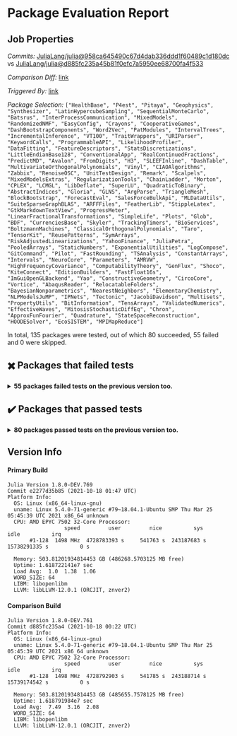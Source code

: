 # Package Evaluation Report

## Job Properties

*Commits:* [JuliaLang/julia@958ca645490c67d4dab336ddd1f60489c1d180dc](https://github.com/JuliaLang/julia/commit/958ca645490c67d4dab336ddd1f60489c1d180dc) vs [JuliaLang/julia@d885fc235a45b81f0efc7a5950ee68700fa4f533](https://github.com/JuliaLang/julia/commit/d885fc235a45b81f0efc7a5950ee68700fa4f533)

*Comparison Diff:* [link](https://github.com/JuliaLang/julia/compare/d885fc235a45b81f0efc7a5950ee68700fa4f533..958ca645490c67d4dab336ddd1f60489c1d180dc)

*Triggered By:* [link](https://github.com/JuliaLang/julia/pull/40985#issuecomment-945279224)

*Package Selection:* `["HealthBase", "P4est", "Pitaya", "Geophysics", "Synthesizer", "LatinHypercubeSampling", "SequentialMonteCarlo", "Batsrus", "InterProcessCommunication", "MixedModels", "RandomizedNMF", "EasyConfig", "Crayons", "CooperativeGames", "DashBootstrapComponents", "Word2Vec", "PatModules", "IntervalTrees", "IncrementalInference", "VT100", "TraitWrappers", "URIParser", "KeywordCalls", "ProgrammableAPI", "LikelihoodProfiler", "DataFitting", "FeatureDescriptors", "StatsDiscretizations", "LittleEndianBase128", "ConventionalApp", "RealContinuedFractions", "PredictMD", "Avalon", "FromDigits", "H3", "SLEEFInline", "DashTable", "MultivariateOrthogonalPolynomials", "Vinyl", "CIAOAlgorithms", "Zabbix", "RenoiseOSC", "UnitTestDesign", "Remark", "Scalpels", "MixedModelsExtras", "RegularizationTools", "ChainLadder", "Morton", "CPLEX", "LCMGL", "LibDeflate", "SuperLU", "QuadraticToBinary", "AbstractIndices", "Gloria", "GLNS", "ArgParse", "TriangleMesh", "BlockBootstrap", "ForecastEval", "SalesForceBulkApi", "MLDataUtils", "SuiteSparseGraphBLAS", "ARFFFiles", "FeatherLib", "StippleLatex", "GtkMarkdownTextView", "ProgressMeter", "LinearFractionalTransformations", "SimpleLife", "Plots", "Glob", "BDF", "CurrenciesBase", "Skyler", "TrackingTimers", "BioServices", "BoltzmannMachines", "ClassicalOrthogonalPolynomials", "Taro", "TensorKit", "ReusePatterns", "SymArrays", "RiskAdjustedLinearizations", "YahooFinance", "JuliaPetra", "PooledArrays", "StaticNumbers", "ExponentialUtilities", "LogCompose", "GitCommand", "Pilot", "FastRounding", "TSAnalysis", "ConstantArrays", "Intervals", "NeuroCore", "Parameters", "AMRVW", "HighFrequencyCovariance", "ComputabilityTheory", "GenFlux", "Shoco", "KiteConnect", "EditionBuilders", "FastFloat16s", "ImGuiOpenGLBackend", "Yao", "ConstructiveGeometry", "CircoCore", "Vortice", "AbaqusReader", "RelocatableFolders", "BayesianNonparametrics", "NearestNeighbors", "ElementaryChemistry", "NLPModelsJuMP", "IPNets", "Tectonic", "JacobiDavidson", "Multisets", "PropertyUtils", "BitInformation", "TensArrays", "ValidatedNumerics", "EffectiveWaves", "MitosisStochasticDiffEq", "Chron", "ApproxFunFourier", "Quadrature", "StateSpaceReconstruction", "HOODESolver", "EcoSISTEM", "MPIMapReduce"]`

In total, 135 packages were tested, out of which 80 succeeded, 55 failed and 0 were skipped.


## :heavy_multiplication_x: Packages that failed tests

<details><summary><strong>55 packages failed tests on the previous version too.</strong></summary>
<p>

Package has test failures:

- [AMRVW v1.1.0](https://s3.amazonaws.com/julialang-reports/nanosoldier/pkgeval/by_hash/958ca64_vs_d885fc2/AMRVW.1.8.0-DEV-e2277d35b85.log)
- [BioServices v0.4.0](https://s3.amazonaws.com/julialang-reports/nanosoldier/pkgeval/by_hash/958ca64_vs_d885fc2/BioServices.1.8.0-DEV-e2277d35b85.log)
- [BitInformation v0.2.0](https://s3.amazonaws.com/julialang-reports/nanosoldier/pkgeval/by_hash/958ca64_vs_d885fc2/BitInformation.1.8.0-DEV-e2277d35b85.log)
- [CIAOAlgorithms v0.1.1](https://s3.amazonaws.com/julialang-reports/nanosoldier/pkgeval/by_hash/958ca64_vs_d885fc2/CIAOAlgorithms.1.8.0-DEV-e2277d35b85.log)
- [EcoSISTEM v0.1.2](https://s3.amazonaws.com/julialang-reports/nanosoldier/pkgeval/by_hash/958ca64_vs_d885fc2/EcoSISTEM.1.8.0-DEV-e2277d35b85.log)
- [EffectiveWaves v0.3.0](https://s3.amazonaws.com/julialang-reports/nanosoldier/pkgeval/by_hash/958ca64_vs_d885fc2/EffectiveWaves.1.8.0-DEV-e2277d35b85.log)
- [FeatherLib v0.2.0](https://s3.amazonaws.com/julialang-reports/nanosoldier/pkgeval/by_hash/958ca64_vs_d885fc2/FeatherLib.1.8.0-DEV-e2277d35b85.log)
- [ForecastEval v1.1.0](https://s3.amazonaws.com/julialang-reports/nanosoldier/pkgeval/by_hash/958ca64_vs_d885fc2/ForecastEval.1.8.0-DEV-e2277d35b85.log)
- [IncrementalInference v0.25.3](https://s3.amazonaws.com/julialang-reports/nanosoldier/pkgeval/by_hash/958ca64_vs_d885fc2/IncrementalInference.1.8.0-DEV-e2277d35b85.log)
- [IntervalTrees v1.0.0](https://s3.amazonaws.com/julialang-reports/nanosoldier/pkgeval/by_hash/958ca64_vs_d885fc2/IntervalTrees.1.8.0-DEV-e2277d35b85.log)
- [Intervals v1.5.0](https://s3.amazonaws.com/julialang-reports/nanosoldier/pkgeval/by_hash/958ca64_vs_d885fc2/Intervals.1.8.0-DEV-e2277d35b85.log)
- [LikelihoodProfiler v0.4.0](https://s3.amazonaws.com/julialang-reports/nanosoldier/pkgeval/by_hash/958ca64_vs_d885fc2/LikelihoodProfiler.1.8.0-DEV-e2277d35b85.log)
- [MitosisStochasticDiffEq v0.1.0](https://s3.amazonaws.com/julialang-reports/nanosoldier/pkgeval/by_hash/958ca64_vs_d885fc2/MitosisStochasticDiffEq.1.8.0-DEV-e2277d35b85.log)
- [MultivariateOrthogonalPolynomials v0.2.4](https://s3.amazonaws.com/julialang-reports/nanosoldier/pkgeval/by_hash/958ca64_vs_d885fc2/MultivariateOrthogonalPolynomials.1.8.0-DEV-e2277d35b85.log)
- [NeuroCore v0.2.0](https://s3.amazonaws.com/julialang-reports/nanosoldier/pkgeval/by_hash/958ca64_vs_d885fc2/NeuroCore.1.8.0-DEV-e2277d35b85.log)
- [PredictMD v0.34.21](https://s3.amazonaws.com/julialang-reports/nanosoldier/pkgeval/by_hash/958ca64_vs_d885fc2/PredictMD.1.8.0-DEV-e2277d35b85.log)
- [RegularizationTools v0.4.1](https://s3.amazonaws.com/julialang-reports/nanosoldier/pkgeval/by_hash/958ca64_vs_d885fc2/RegularizationTools.1.8.0-DEV-e2277d35b85.log)
- [Remark v0.3.1](https://s3.amazonaws.com/julialang-reports/nanosoldier/pkgeval/by_hash/958ca64_vs_d885fc2/Remark.1.8.0-DEV-e2277d35b85.log)
- [RiskAdjustedLinearizations v1.0.0](https://s3.amazonaws.com/julialang-reports/nanosoldier/pkgeval/by_hash/958ca64_vs_d885fc2/RiskAdjustedLinearizations.1.8.0-DEV-e2277d35b85.log)
- [StateSpaceReconstruction v0.4.2](https://s3.amazonaws.com/julialang-reports/nanosoldier/pkgeval/by_hash/958ca64_vs_d885fc2/StateSpaceReconstruction.1.8.0-DEV-e2277d35b85.log)
- [StaticNumbers v0.3.3](https://s3.amazonaws.com/julialang-reports/nanosoldier/pkgeval/by_hash/958ca64_vs_d885fc2/StaticNumbers.1.8.0-DEV-e2277d35b85.log)
- [SuiteSparseGraphBLAS v0.4.0](https://s3.amazonaws.com/julialang-reports/nanosoldier/pkgeval/by_hash/958ca64_vs_d885fc2/SuiteSparseGraphBLAS.1.8.0-DEV-e2277d35b85.log)
- [TrackingTimers v0.1.2](https://s3.amazonaws.com/julialang-reports/nanosoldier/pkgeval/by_hash/958ca64_vs_d885fc2/TrackingTimers.1.8.0-DEV-e2277d35b85.log)

Package does not have any tests:

- [ARFFFiles v1.4.0](https://s3.amazonaws.com/julialang-reports/nanosoldier/pkgeval/by_hash/958ca64_vs_d885fc2/ARFFFiles.1.8.0-DEV-e2277d35b85.log)
- [BlockBootstrap v0.2.0](https://s3.amazonaws.com/julialang-reports/nanosoldier/pkgeval/by_hash/958ca64_vs_d885fc2/BlockBootstrap.1.8.0-DEV-e2277d35b85.log)
- [DashBootstrapComponents v0.13.1](https://s3.amazonaws.com/julialang-reports/nanosoldier/pkgeval/by_hash/958ca64_vs_d885fc2/DashBootstrapComponents.1.8.0-DEV-e2277d35b85.log)
- [DashTable v5.0.0](https://s3.amazonaws.com/julialang-reports/nanosoldier/pkgeval/by_hash/958ca64_vs_d885fc2/DashTable.1.8.0-DEV-e2277d35b85.log)
- [GenFlux v0.1.0](https://s3.amazonaws.com/julialang-reports/nanosoldier/pkgeval/by_hash/958ca64_vs_d885fc2/GenFlux.1.8.0-DEV-e2277d35b85.log)
- [PatModules v0.1.0](https://s3.amazonaws.com/julialang-reports/nanosoldier/pkgeval/by_hash/958ca64_vs_d885fc2/PatModules.1.8.0-DEV-e2277d35b85.log)
- [RenoiseOSC v0.1.1](https://s3.amazonaws.com/julialang-reports/nanosoldier/pkgeval/by_hash/958ca64_vs_d885fc2/RenoiseOSC.1.8.0-DEV-e2277d35b85.log)
- [Skyler v1.0.0](https://s3.amazonaws.com/julialang-reports/nanosoldier/pkgeval/by_hash/958ca64_vs_d885fc2/Skyler.1.8.0-DEV-e2277d35b85.log)
- [Synthesizer v0.1.0](https://s3.amazonaws.com/julialang-reports/nanosoldier/pkgeval/by_hash/958ca64_vs_d885fc2/Synthesizer.1.8.0-DEV-e2277d35b85.log)
- [TensArrays v0.1.0](https://s3.amazonaws.com/julialang-reports/nanosoldier/pkgeval/by_hash/958ca64_vs_d885fc2/TensArrays.1.8.0-DEV-e2277d35b85.log)
- [Vortice v0.1.0](https://s3.amazonaws.com/julialang-reports/nanosoldier/pkgeval/by_hash/958ca64_vs_d885fc2/Vortice.1.8.0-DEV-e2277d35b85.log)

There were unidentified errors:

- [AbstractIndices v0.1.1](https://s3.amazonaws.com/julialang-reports/nanosoldier/pkgeval/by_hash/958ca64_vs_d885fc2/AbstractIndices.1.8.0-DEV-e2277d35b85.log)
- [CPLEX v0.7.8](https://s3.amazonaws.com/julialang-reports/nanosoldier/pkgeval/by_hash/958ca64_vs_d885fc2/CPLEX.1.8.0-DEV-e2277d35b85.log)
- [CircoCore v0.2.11](https://s3.amazonaws.com/julialang-reports/nanosoldier/pkgeval/by_hash/958ca64_vs_d885fc2/CircoCore.1.8.0-DEV-e2277d35b85.log)
- [ClassicalOrthogonalPolynomials v0.5.1](https://s3.amazonaws.com/julialang-reports/nanosoldier/pkgeval/by_hash/958ca64_vs_d885fc2/ClassicalOrthogonalPolynomials.1.8.0-DEV-e2277d35b85.log)
- [ConstructiveGeometry v0.1.0](https://s3.amazonaws.com/julialang-reports/nanosoldier/pkgeval/by_hash/958ca64_vs_d885fc2/ConstructiveGeometry.1.8.0-DEV-e2277d35b85.log)
- [JuliaPetra v0.2.0](https://s3.amazonaws.com/julialang-reports/nanosoldier/pkgeval/by_hash/958ca64_vs_d885fc2/JuliaPetra.1.8.0-DEV-e2277d35b85.log)
- [LCMGL v0.1.0](https://s3.amazonaws.com/julialang-reports/nanosoldier/pkgeval/by_hash/958ca64_vs_d885fc2/LCMGL.1.8.0-DEV-e2277d35b85.log)
- [SalesForceBulkApi v0.0.6](https://s3.amazonaws.com/julialang-reports/nanosoldier/pkgeval/by_hash/958ca64_vs_d885fc2/SalesForceBulkApi.1.8.0-DEV-e2277d35b85.log)
- [SequentialMonteCarlo v0.6.1](https://s3.amazonaws.com/julialang-reports/nanosoldier/pkgeval/by_hash/958ca64_vs_d885fc2/SequentialMonteCarlo.1.8.0-DEV-e2277d35b85.log)
- [Taro v0.8.4](https://s3.amazonaws.com/julialang-reports/nanosoldier/pkgeval/by_hash/958ca64_vs_d885fc2/Taro.1.8.0-DEV-e2277d35b85.log)
- [Vinyl v0.2.0](https://s3.amazonaws.com/julialang-reports/nanosoldier/pkgeval/by_hash/958ca64_vs_d885fc2/Vinyl.1.8.0-DEV-e2277d35b85.log)
- [YahooFinance](https://s3.amazonaws.com/julialang-reports/nanosoldier/pkgeval/by_hash/958ca64_vs_d885fc2/YahooFinance.1.8.0-DEV-e2277d35b85.log)

Package could not be installed:

- [Avalon](https://s3.amazonaws.com/julialang-reports/nanosoldier/pkgeval/by_hash/958ca64_vs_d885fc2/Avalon.1.8.0-DEV-e2277d35b85.log)
- [Pilot](https://s3.amazonaws.com/julialang-reports/nanosoldier/pkgeval/by_hash/958ca64_vs_d885fc2/Pilot.1.8.0-DEV-e2277d35b85.log)

Package is using an unknown package:

- [ElementaryChemistry v0.1.2](https://s3.amazonaws.com/julialang-reports/nanosoldier/pkgeval/by_hash/958ca64_vs_d885fc2/ElementaryChemistry.1.8.0-DEV-e2277d35b85.log)
- [LinearFractionalTransformations v0.1.2](https://s3.amazonaws.com/julialang-reports/nanosoldier/pkgeval/by_hash/958ca64_vs_d885fc2/LinearFractionalTransformations.1.8.0-DEV-e2277d35b85.log)
- [SimpleLife v0.1.0](https://s3.amazonaws.com/julialang-reports/nanosoldier/pkgeval/by_hash/958ca64_vs_d885fc2/SimpleLife.1.8.0-DEV-e2277d35b85.log)
- [StippleLatex v0.3.0](https://s3.amazonaws.com/julialang-reports/nanosoldier/pkgeval/by_hash/958ca64_vs_d885fc2/StippleLatex.1.8.0-DEV-e2277d35b85.log)
- [TSAnalysis v0.1.4](https://s3.amazonaws.com/julialang-reports/nanosoldier/pkgeval/by_hash/958ca64_vs_d885fc2/TSAnalysis.1.8.0-DEV-e2277d35b85.log)

Tests became inactive:

- [ProgressMeter v1.7.1](https://s3.amazonaws.com/julialang-reports/nanosoldier/pkgeval/by_hash/958ca64_vs_d885fc2/ProgressMeter.1.8.0-DEV-e2277d35b85.log)

A segmentation fault happened:

- [Quadrature v1.12.0](https://s3.amazonaws.com/julialang-reports/nanosoldier/pkgeval/by_hash/958ca64_vs_d885fc2/Quadrature.1.8.0-DEV-e2277d35b85.log)

</p>
</details>


## :heavy_check_mark: Packages that passed tests

<details><summary><strong>80 packages passed tests on the previous version too.</strong></summary>
<p>

- [AbaqusReader v0.2.5](https://s3.amazonaws.com/julialang-reports/nanosoldier/pkgeval/by_hash/958ca64_vs_d885fc2/AbaqusReader.1.8.0-DEV-e2277d35b85.log)
- [ApproxFunFourier v0.2.12](https://s3.amazonaws.com/julialang-reports/nanosoldier/pkgeval/by_hash/958ca64_vs_d885fc2/ApproxFunFourier.1.8.0-DEV-e2277d35b85.log)
- [ArgParse v1.1.4](https://s3.amazonaws.com/julialang-reports/nanosoldier/pkgeval/by_hash/958ca64_vs_d885fc2/ArgParse.1.8.0-DEV-e2277d35b85.log)
- [BDF v0.5.0](https://s3.amazonaws.com/julialang-reports/nanosoldier/pkgeval/by_hash/958ca64_vs_d885fc2/BDF.1.8.0-DEV-e2277d35b85.log)
- [Batsrus v0.3.10](https://s3.amazonaws.com/julialang-reports/nanosoldier/pkgeval/by_hash/958ca64_vs_d885fc2/Batsrus.1.8.0-DEV-e2277d35b85.log)
- [BayesianNonparametrics v0.1.0](https://s3.amazonaws.com/julialang-reports/nanosoldier/pkgeval/by_hash/958ca64_vs_d885fc2/BayesianNonparametrics.1.8.0-DEV-e2277d35b85.log)
- [BoltzmannMachines v1.3.0](https://s3.amazonaws.com/julialang-reports/nanosoldier/pkgeval/by_hash/958ca64_vs_d885fc2/BoltzmannMachines.1.8.0-DEV-e2277d35b85.log)
- [ChainLadder v0.1.0](https://s3.amazonaws.com/julialang-reports/nanosoldier/pkgeval/by_hash/958ca64_vs_d885fc2/ChainLadder.1.8.0-DEV-e2277d35b85.log)
- [Chron v0.2.1](https://s3.amazonaws.com/julialang-reports/nanosoldier/pkgeval/by_hash/958ca64_vs_d885fc2/Chron.1.8.0-DEV-e2277d35b85.log)
- [ComputabilityTheory v0.1.1](https://s3.amazonaws.com/julialang-reports/nanosoldier/pkgeval/by_hash/958ca64_vs_d885fc2/ComputabilityTheory.1.8.0-DEV-e2277d35b85.log)
- [ConstantArrays v0.2.0](https://s3.amazonaws.com/julialang-reports/nanosoldier/pkgeval/by_hash/958ca64_vs_d885fc2/ConstantArrays.1.8.0-DEV-e2277d35b85.log)
- [ConventionalApp v0.1.0](https://s3.amazonaws.com/julialang-reports/nanosoldier/pkgeval/by_hash/958ca64_vs_d885fc2/ConventionalApp.1.8.0-DEV-e2277d35b85.log)
- [CooperativeGames v0.2.1](https://s3.amazonaws.com/julialang-reports/nanosoldier/pkgeval/by_hash/958ca64_vs_d885fc2/CooperativeGames.1.8.0-DEV-e2277d35b85.log)
- [Crayons v4.0.4](https://s3.amazonaws.com/julialang-reports/nanosoldier/pkgeval/by_hash/958ca64_vs_d885fc2/Crayons.1.8.0-DEV-e2277d35b85.log)
- [CurrenciesBase v0.1.0](https://s3.amazonaws.com/julialang-reports/nanosoldier/pkgeval/by_hash/958ca64_vs_d885fc2/CurrenciesBase.1.8.0-DEV-e2277d35b85.log)
- [DataFitting v0.1.0](https://s3.amazonaws.com/julialang-reports/nanosoldier/pkgeval/by_hash/958ca64_vs_d885fc2/DataFitting.1.8.0-DEV-e2277d35b85.log)
- [EasyConfig v0.1.5](https://s3.amazonaws.com/julialang-reports/nanosoldier/pkgeval/by_hash/958ca64_vs_d885fc2/EasyConfig.1.8.0-DEV-e2277d35b85.log)
- [EditionBuilders v0.6.1](https://s3.amazonaws.com/julialang-reports/nanosoldier/pkgeval/by_hash/958ca64_vs_d885fc2/EditionBuilders.1.8.0-DEV-e2277d35b85.log)
- [ExponentialUtilities v1.10.0](https://s3.amazonaws.com/julialang-reports/nanosoldier/pkgeval/by_hash/958ca64_vs_d885fc2/ExponentialUtilities.1.8.0-DEV-e2277d35b85.log)
- [FastFloat16s v0.1.0](https://s3.amazonaws.com/julialang-reports/nanosoldier/pkgeval/by_hash/958ca64_vs_d885fc2/FastFloat16s.1.8.0-DEV-e2277d35b85.log)
- [FastRounding v0.3.1](https://s3.amazonaws.com/julialang-reports/nanosoldier/pkgeval/by_hash/958ca64_vs_d885fc2/FastRounding.1.8.0-DEV-e2277d35b85.log)
- [FeatureDescriptors v1.1.0](https://s3.amazonaws.com/julialang-reports/nanosoldier/pkgeval/by_hash/958ca64_vs_d885fc2/FeatureDescriptors.1.8.0-DEV-e2277d35b85.log)
- [FromDigits v0.1.0](https://s3.amazonaws.com/julialang-reports/nanosoldier/pkgeval/by_hash/958ca64_vs_d885fc2/FromDigits.1.8.0-DEV-e2277d35b85.log)
- [GLNS v1.0.0](https://s3.amazonaws.com/julialang-reports/nanosoldier/pkgeval/by_hash/958ca64_vs_d885fc2/GLNS.1.8.0-DEV-e2277d35b85.log)
- [Geophysics v0.3.3](https://s3.amazonaws.com/julialang-reports/nanosoldier/pkgeval/by_hash/958ca64_vs_d885fc2/Geophysics.1.8.0-DEV-e2277d35b85.log)
- [GitCommand v3.0.1](https://s3.amazonaws.com/julialang-reports/nanosoldier/pkgeval/by_hash/958ca64_vs_d885fc2/GitCommand.1.8.0-DEV-e2277d35b85.log)
- [Glob v1.3.0](https://s3.amazonaws.com/julialang-reports/nanosoldier/pkgeval/by_hash/958ca64_vs_d885fc2/Glob.1.8.0-DEV-e2277d35b85.log)
- [Gloria v0.2.1](https://s3.amazonaws.com/julialang-reports/nanosoldier/pkgeval/by_hash/958ca64_vs_d885fc2/Gloria.1.8.0-DEV-e2277d35b85.log)
- [GtkMarkdownTextView v0.1.0](https://s3.amazonaws.com/julialang-reports/nanosoldier/pkgeval/by_hash/958ca64_vs_d885fc2/GtkMarkdownTextView.1.8.0-DEV-e2277d35b85.log)
- [H3 v0.2.0](https://s3.amazonaws.com/julialang-reports/nanosoldier/pkgeval/by_hash/958ca64_vs_d885fc2/H3.1.8.0-DEV-e2277d35b85.log)
- [HOODESolver v0.2.4](https://s3.amazonaws.com/julialang-reports/nanosoldier/pkgeval/by_hash/958ca64_vs_d885fc2/HOODESolver.1.8.0-DEV-e2277d35b85.log)
- [HealthBase v1.0.1](https://s3.amazonaws.com/julialang-reports/nanosoldier/pkgeval/by_hash/958ca64_vs_d885fc2/HealthBase.1.8.0-DEV-e2277d35b85.log)
- [HighFrequencyCovariance v0.3.1](https://s3.amazonaws.com/julialang-reports/nanosoldier/pkgeval/by_hash/958ca64_vs_d885fc2/HighFrequencyCovariance.1.8.0-DEV-e2277d35b85.log)
- [IPNets v1.1.0](https://s3.amazonaws.com/julialang-reports/nanosoldier/pkgeval/by_hash/958ca64_vs_d885fc2/IPNets.1.8.0-DEV-e2277d35b85.log)
- [ImGuiOpenGLBackend v0.1.1](https://s3.amazonaws.com/julialang-reports/nanosoldier/pkgeval/by_hash/958ca64_vs_d885fc2/ImGuiOpenGLBackend.1.8.0-DEV-e2277d35b85.log)
- [InterProcessCommunication v0.1.1](https://s3.amazonaws.com/julialang-reports/nanosoldier/pkgeval/by_hash/958ca64_vs_d885fc2/InterProcessCommunication.1.8.0-DEV-e2277d35b85.log)
- [JacobiDavidson v0.1.1](https://s3.amazonaws.com/julialang-reports/nanosoldier/pkgeval/by_hash/958ca64_vs_d885fc2/JacobiDavidson.1.8.0-DEV-e2277d35b85.log)
- [KeywordCalls v0.2.3](https://s3.amazonaws.com/julialang-reports/nanosoldier/pkgeval/by_hash/958ca64_vs_d885fc2/KeywordCalls.1.8.0-DEV-e2277d35b85.log)
- [KiteConnect v0.1.1](https://s3.amazonaws.com/julialang-reports/nanosoldier/pkgeval/by_hash/958ca64_vs_d885fc2/KiteConnect.1.8.0-DEV-e2277d35b85.log)
- [LatinHypercubeSampling v1.8.0](https://s3.amazonaws.com/julialang-reports/nanosoldier/pkgeval/by_hash/958ca64_vs_d885fc2/LatinHypercubeSampling.1.8.0-DEV-e2277d35b85.log)
- [LibDeflate v0.3.0](https://s3.amazonaws.com/julialang-reports/nanosoldier/pkgeval/by_hash/958ca64_vs_d885fc2/LibDeflate.1.8.0-DEV-e2277d35b85.log)
- [LittleEndianBase128 v0.3.0](https://s3.amazonaws.com/julialang-reports/nanosoldier/pkgeval/by_hash/958ca64_vs_d885fc2/LittleEndianBase128.1.8.0-DEV-e2277d35b85.log)
- [LogCompose v0.2.1](https://s3.amazonaws.com/julialang-reports/nanosoldier/pkgeval/by_hash/958ca64_vs_d885fc2/LogCompose.1.8.0-DEV-e2277d35b85.log)
- [MLDataUtils v0.5.4](https://s3.amazonaws.com/julialang-reports/nanosoldier/pkgeval/by_hash/958ca64_vs_d885fc2/MLDataUtils.1.8.0-DEV-e2277d35b85.log)
- [MPIMapReduce v0.1.1](https://s3.amazonaws.com/julialang-reports/nanosoldier/pkgeval/by_hash/958ca64_vs_d885fc2/MPIMapReduce.1.8.0-DEV-e2277d35b85.log)
- [MixedModels v4.4.0](https://s3.amazonaws.com/julialang-reports/nanosoldier/pkgeval/by_hash/958ca64_vs_d885fc2/MixedModels.1.8.0-DEV-e2277d35b85.log)
- [MixedModelsExtras v0.1.2](https://s3.amazonaws.com/julialang-reports/nanosoldier/pkgeval/by_hash/958ca64_vs_d885fc2/MixedModelsExtras.1.8.0-DEV-e2277d35b85.log)
- [Morton v0.1.1](https://s3.amazonaws.com/julialang-reports/nanosoldier/pkgeval/by_hash/958ca64_vs_d885fc2/Morton.1.8.0-DEV-e2277d35b85.log)
- [Multisets v0.4.3](https://s3.amazonaws.com/julialang-reports/nanosoldier/pkgeval/by_hash/958ca64_vs_d885fc2/Multisets.1.8.0-DEV-e2277d35b85.log)
- [NLPModelsJuMP v0.8.3](https://s3.amazonaws.com/julialang-reports/nanosoldier/pkgeval/by_hash/958ca64_vs_d885fc2/NLPModelsJuMP.1.8.0-DEV-e2277d35b85.log)
- [NearestNeighbors v0.4.9](https://s3.amazonaws.com/julialang-reports/nanosoldier/pkgeval/by_hash/958ca64_vs_d885fc2/NearestNeighbors.1.8.0-DEV-e2277d35b85.log)
- [P4est v0.2.3](https://s3.amazonaws.com/julialang-reports/nanosoldier/pkgeval/by_hash/958ca64_vs_d885fc2/P4est.1.8.0-DEV-e2277d35b85.log)
- [Parameters v0.12.3](https://s3.amazonaws.com/julialang-reports/nanosoldier/pkgeval/by_hash/958ca64_vs_d885fc2/Parameters.1.8.0-DEV-e2277d35b85.log)
- [Pitaya v0.2.0](https://s3.amazonaws.com/julialang-reports/nanosoldier/pkgeval/by_hash/958ca64_vs_d885fc2/Pitaya.1.8.0-DEV-e2277d35b85.log)
- [Plots v1.22.6](https://s3.amazonaws.com/julialang-reports/nanosoldier/pkgeval/by_hash/958ca64_vs_d885fc2/Plots.1.8.0-DEV-e2277d35b85.log)
- [PooledArrays v1.3.0](https://s3.amazonaws.com/julialang-reports/nanosoldier/pkgeval/by_hash/958ca64_vs_d885fc2/PooledArrays.1.8.0-DEV-e2277d35b85.log)
- [ProgrammableAPI v0.1.0](https://s3.amazonaws.com/julialang-reports/nanosoldier/pkgeval/by_hash/958ca64_vs_d885fc2/ProgrammableAPI.1.8.0-DEV-e2277d35b85.log)
- [PropertyUtils v0.1.0](https://s3.amazonaws.com/julialang-reports/nanosoldier/pkgeval/by_hash/958ca64_vs_d885fc2/PropertyUtils.1.8.0-DEV-e2277d35b85.log)
- [QuadraticToBinary v0.2.4](https://s3.amazonaws.com/julialang-reports/nanosoldier/pkgeval/by_hash/958ca64_vs_d885fc2/QuadraticToBinary.1.8.0-DEV-e2277d35b85.log)
- [RandomizedNMF v1.0.0](https://s3.amazonaws.com/julialang-reports/nanosoldier/pkgeval/by_hash/958ca64_vs_d885fc2/RandomizedNMF.1.8.0-DEV-e2277d35b85.log)
- [RealContinuedFractions v0.1.1](https://s3.amazonaws.com/julialang-reports/nanosoldier/pkgeval/by_hash/958ca64_vs_d885fc2/RealContinuedFractions.1.8.0-DEV-e2277d35b85.log)
- [RelocatableFolders v0.1.2](https://s3.amazonaws.com/julialang-reports/nanosoldier/pkgeval/by_hash/958ca64_vs_d885fc2/RelocatableFolders.1.8.0-DEV-e2277d35b85.log)
- [ReusePatterns v0.2.0](https://s3.amazonaws.com/julialang-reports/nanosoldier/pkgeval/by_hash/958ca64_vs_d885fc2/ReusePatterns.1.8.0-DEV-e2277d35b85.log)
- [SLEEFInline v0.1.0](https://s3.amazonaws.com/julialang-reports/nanosoldier/pkgeval/by_hash/958ca64_vs_d885fc2/SLEEFInline.1.8.0-DEV-e2277d35b85.log)
- [Scalpels v0.1.1](https://s3.amazonaws.com/julialang-reports/nanosoldier/pkgeval/by_hash/958ca64_vs_d885fc2/Scalpels.1.8.0-DEV-e2277d35b85.log)
- [Shoco v0.3.0](https://s3.amazonaws.com/julialang-reports/nanosoldier/pkgeval/by_hash/958ca64_vs_d885fc2/Shoco.1.8.0-DEV-e2277d35b85.log)
- [StatsDiscretizations v0.1.2](https://s3.amazonaws.com/julialang-reports/nanosoldier/pkgeval/by_hash/958ca64_vs_d885fc2/StatsDiscretizations.1.8.0-DEV-e2277d35b85.log)
- [SuperLU v0.1.0](https://s3.amazonaws.com/julialang-reports/nanosoldier/pkgeval/by_hash/958ca64_vs_d885fc2/SuperLU.1.8.0-DEV-e2277d35b85.log)
- [SymArrays v0.3.4](https://s3.amazonaws.com/julialang-reports/nanosoldier/pkgeval/by_hash/958ca64_vs_d885fc2/SymArrays.1.8.0-DEV-e2277d35b85.log)
- [Tectonic v0.8.0](https://s3.amazonaws.com/julialang-reports/nanosoldier/pkgeval/by_hash/958ca64_vs_d885fc2/Tectonic.1.8.0-DEV-e2277d35b85.log)
- [TensorKit v0.10.0](https://s3.amazonaws.com/julialang-reports/nanosoldier/pkgeval/by_hash/958ca64_vs_d885fc2/TensorKit.1.8.0-DEV-e2277d35b85.log)
- [TraitWrappers v0.1.0](https://s3.amazonaws.com/julialang-reports/nanosoldier/pkgeval/by_hash/958ca64_vs_d885fc2/TraitWrappers.1.8.0-DEV-e2277d35b85.log)
- [TriangleMesh v1.1.3](https://s3.amazonaws.com/julialang-reports/nanosoldier/pkgeval/by_hash/958ca64_vs_d885fc2/TriangleMesh.1.8.0-DEV-e2277d35b85.log)
- [URIParser v0.4.1](https://s3.amazonaws.com/julialang-reports/nanosoldier/pkgeval/by_hash/958ca64_vs_d885fc2/URIParser.1.8.0-DEV-e2277d35b85.log)
- [UnitTestDesign v0.2.0](https://s3.amazonaws.com/julialang-reports/nanosoldier/pkgeval/by_hash/958ca64_vs_d885fc2/UnitTestDesign.1.8.0-DEV-e2277d35b85.log)
- [VT100 v0.3.2](https://s3.amazonaws.com/julialang-reports/nanosoldier/pkgeval/by_hash/958ca64_vs_d885fc2/VT100.1.8.0-DEV-e2277d35b85.log)
- [ValidatedNumerics v0.12.0](https://s3.amazonaws.com/julialang-reports/nanosoldier/pkgeval/by_hash/958ca64_vs_d885fc2/ValidatedNumerics.1.8.0-DEV-e2277d35b85.log)
- [Word2Vec v0.5.3](https://s3.amazonaws.com/julialang-reports/nanosoldier/pkgeval/by_hash/958ca64_vs_d885fc2/Word2Vec.1.8.0-DEV-e2277d35b85.log)
- [Yao v0.6.4](https://s3.amazonaws.com/julialang-reports/nanosoldier/pkgeval/by_hash/958ca64_vs_d885fc2/Yao.1.8.0-DEV-e2277d35b85.log)
- [Zabbix v0.1.0](https://s3.amazonaws.com/julialang-reports/nanosoldier/pkgeval/by_hash/958ca64_vs_d885fc2/Zabbix.1.8.0-DEV-e2277d35b85.log)

</p>
</details>


## Version Info

#### Primary Build

```
Julia Version 1.8.0-DEV.769
Commit e2277d35b85 (2021-10-18 01:47 UTC)
Platform Info:
  OS: Linux (x86_64-linux-gnu)
  uname: Linux 5.4.0-71-generic #79~18.04.1-Ubuntu SMP Thu Mar 25 05:45:39 UTC 2021 x86_64 unknown
  CPU: AMD EPYC 7502 32-Core Processor: 
                  speed         user         nice          sys         idle          irq
       #1-128  1498 MHz  4728783393 s     541763 s  243187683 s  15738291335 s          0 s
       
  Memory: 503.81201934814453 GB (486268.5703125 MB free)
  Uptime: 1.618722141e7 sec
  Load Avg:  1.0  1.38  1.06
  WORD_SIZE: 64
  LIBM: libopenlibm
  LLVM: libLLVM-12.0.1 (ORCJIT, znver2)

```

#### Comparison Build

```
Julia Version 1.8.0-DEV.761
Commit d885fc235a4 (2021-10-18 00:22 UTC)
Platform Info:
  OS: Linux (x86_64-linux-gnu)
  uname: Linux 5.4.0-71-generic #79~18.04.1-Ubuntu SMP Thu Mar 25 05:45:39 UTC 2021 x86_64 unknown
  CPU: AMD EPYC 7502 32-Core Processor: 
                  speed         user         nice          sys         idle          irq
       #1-128  1498 MHz  4728792903 s     541785 s  243188714 s  15739174542 s          0 s
       
  Memory: 503.81201934814453 GB (485655.7578125 MB free)
  Uptime: 1.618791984e7 sec
  Load Avg:  7.49  3.16  2.08
  WORD_SIZE: 64
  LIBM: libopenlibm
  LLVM: libLLVM-12.0.1 (ORCJIT, znver2)

```
<!-- Generated on 2021-10-17T23:14:55.162 -->
